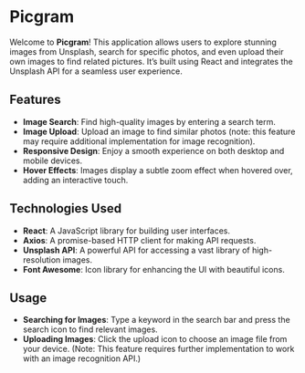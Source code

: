 
# Picgram

Welcome to **Picgram**!
This application allows users to explore stunning images from Unsplash, search for specific photos, and even upload their own images to find related pictures. It’s built using React and integrates the Unsplash API for a seamless user experience.


## Features

- **Image Search**: Find high-quality images by entering a search term.
- **Image Upload**: Upload an image to find similar photos (note: this feature may require additional implementation for image recognition).
- **Responsive Design**: Enjoy a smooth experience on both desktop and mobile devices.
- **Hover Effects**: Images display a subtle zoom effect when hovered over, adding an interactive touch.

## Technologies Used

- **React**: A JavaScript library for building user interfaces.
- **Axios**: A promise-based HTTP client for making API requests.
- **Unsplash API**: A powerful API for accessing a vast library of high-resolution images.
- **Font Awesome**: Icon library for enhancing the UI with beautiful icons.

## Usage

- **Searching for Images**: Type a keyword in the search bar and press the search icon to find relevant images.
- **Uploading Images**: Click the upload icon to choose an image file from your device. (Note: This feature requires further implementation to work with an image recognition API.)
